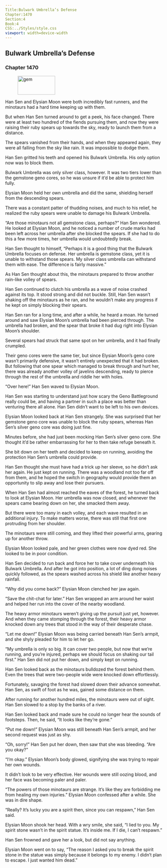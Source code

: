 ```yaml
---
Title:Bulwark Umbrella’s Defense 
Chapter:1470 
Section:4 
Book:4 
CSS:../Styles/style.css 
viewport: width=device-width
---
```

  
## Bulwark Umbrella’s Defense
### Chapter 1470
  
<figure>
	<img src="../Images/gem.gif" alt="gem" id="gem" width="120" height="60" />
</figure>
  

  
Han Sen and Elysian Moon were both incredibly fast runners, and the minotaurs had a hard time keeping up with them.

But when Han Sen turned around to get a peek, his face changed. There were at least two hundred of the fiends pursuing them, and now they were raising their ruby spears up towards the sky, ready to launch them from a distance.

The spears vanished from their hands, and when they appeared again, they were all falling from the sky like rain. It was impossible to dodge them.

Han Sen gritted his teeth and opened his Bulwark Umbrella. His only option now was to block them.

Bulwark Umbrella was only silver class, however. It was two tiers lower than the gemstone geno cores, so he was unsure if it’d be able to protect him fully.

Elysian Moon held her own umbrella and did the same, shielding herself from the descending spears.

There was a constant patter of thudding noises, and much to his relief, he realized the ruby spears were unable to damage his Bulwark Umbrella.

“Are those minotaurs not all gemstone class, perhaps?” Han Sen wondered. He looked at Elysian Moon, and he noticed a number of crude marks had been left across her umbrella after she blocked the spears. If she had to do this a few more times, her umbrella would undoubtedly break.

Han Sen thought to himself, “Perhaps it is a good thing that the Bulwark Umbrella focuses on defense. Her umbrella is gemstone class, yet it is unable to withstand those spears. My silver class umbrella can withstand them with ease. The difference is fairly massive.”

As Han Sen thought about this, the minotaurs prepared to throw another rain-like volley of spears.

Han Sen continued to clutch his umbrella as a wave of noise crashed against its top. It stood strong and did not buckle. Still, Han Sen wasn’t shaking off the minotaurs as he ran, and he wouldn’t make any progress if he kept on simply blocking their spears.

Han Sen ran for a long time, and after a while, he heard a moan. He turned around and saw Elysian Moon’s umbrella had been pierced through. The umbrella had broken, and the spear that broke it had dug right into Elysian Moon’s shoulder.

Several spears had struck that same spot on her umbrella, and it had finally crumpled.

Their geno cores were the same tier, but since Elysian Moon’s geno core wasn’t primarily defensive, it wasn’t entirely unexpected that it had broken. But following that one spear which managed to break through and hurt her, there was already another volley of javelins descending, ready to pierce through the rest of the umbrella and riddle her with holes.

“Over here!” Han Sen waved to Elysian Moon.

Han Sen was starting to understand just how scary the Geno Battleground really could be, and having a partner in such a place was better than venturing there all alone. Han Sen didn’t want to be left to his own devices.

Elysian Moon looked back at Han Sen strangely. She was surprised that her gemstone geno core was unable to block the ruby spears, whereas Han Sen’s silver geno core was doing just fine.

Minutes before, she had just been mocking Han Sen’s silver geno core. She thought it’d be rather embarrassing for her to then take refuge beneath it.

She bit down on her teeth and decided to keep on running, avoiding the protection Han Sen’s umbrella could provide.

Han Sen thought she must have had a trick up her sleeve, so he didn’t ask her again. He just kept on running. There was a woodland not too far off from them, and he hoped the switch in geography would provide them an opportunity to slip away and lose their pursuers.

When Han Sen had almost reached the eaves of the forest, he turned back to look at Elysian Moon. Her umbrella was now closed, and whenever the spears came bearing down on her, she smacked them away.

But there were too many in each volley, and each wave resulted in an additional injury. To make matters worse, there was still that first one protruding from her shoulder.

The minotaurs were still coming, and they lifted their powerful arms, gearing up for another throw.

Elysian Moon looked pale, and her green clothes were now dyed red. She looked to be in poor condition.

Han Sen decided to run back and force her to take cover underneath his Bulwark Umbrella. And after he got into position, a lot of ding dong noises quickly followed, as the spears washed across his shield like another heavy rainfall.

“Why did you come back?” Elysian Moon clenched her jaw again.

“Save the chit-chat for later.” Han Sen wrapped an arm around her waist and helped her run into the cover of the nearby woodland.

The heavy armor minotaurs weren’t giving up the pursuit just yet, however. And when they came stomping through the forest, their heavy armor knocked down any trees that stood in the way of their desperate chase.

“Let me down!” Elysian Moon was being carried beneath Han Sen’s armpit, and she shyly pleaded for him to let her go.

“My umbrella is only so big. It can cover two people, but now that we’re running, and you’re injured, perhaps we should focus on shaking our tail first.” Han Sen did not put her down, and simply kept on running.

Han Sen looked back as the minotaurs bulldozed the forest behind them. Even the trees that were two-people wide were knocked down effortlessly.

Fortunately, savaging the forest had slowed down their advance somewhat. Han Sen, as swift of foot as he was, gained some distance on them.

After running for another hundred miles, the minotaurs were out of sight. Han Sen slowed to a stop by the banks of a river.

Han Sen looked back and made sure he could no longer hear the sounds of footsteps. Then, he said, “It looks like they’re gone.”

“Put me down!” Elysian Moon was still beneath Han Sen’s armpit, and her second request was just as shy.

“Oh, sorry!” Han Sen put her down, then saw that she was bleeding. “Are you okay?”

“I’m okay.” Elysian Moon’s body glowed, signifying she was trying to repair her own wounds.

It didn’t look to be very effective. Her wounds were still oozing blood, and her face was becoming paler and paler.

“The powers of those minotaurs are strange. It’s like they are forbidding me from healing my own injuries.” Elysian Moon confessed after a while. She was in dire shape.

“Really? It’s lucky you are a spirit then, since you can respawn,” Han Sen said.

Elysian Moon shook her head. With a wry smile, she said, “I lied to you. My spirit stone wasn’t in the spirit statue. It’s inside me. If I die, I can’t respawn.”

Han Sen frowned and gave her a look, but did not say anything.

Elysian Moon went on to say, “The reason I asked you to break the spirit stone in the statue was simply because it belongs to my enemy. I didn’t plan to escape. I just wanted him dead.”